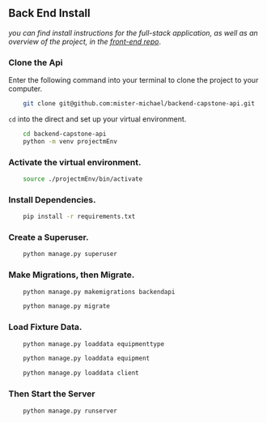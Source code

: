 ## Back End Install

_you can find install instructions for the full-stack application, as well as an overview of the project, in the [front-end repo](https://github.com/mister-michael/backend-capstone-api)_.

### Clone the Api

Enter the following command into your terminal to clone the project to your computer.
```sh
    git clone git@github.com:mister-michael/backend-capstone-api.git
```

`cd` into the direct and set up your virtual environment.
```sh
    cd backend-capstone-api
    python -m venv projectmEnv
```

### Activate the virtual environment.
```sh
    source ./projectmEnv/bin/activate
```

### Install Dependencies.
```sh
    pip install -r requirements.txt
```

### Create a Superuser.
```sh
    python manage.py superuser
```

### Make Migrations, then Migrate.
```sh
    python manage.py makemigrations backendapi
```
```sh
    python manage.py migrate
```

### Load Fixture Data.
```sh
    python manage.py loaddata equipmenttype
```
```sh
    python manage.py loaddata equipment
```
```sh
    python manage.py loaddata client
```

### Then Start the Server
```sh
    python manage.py runserver
```

